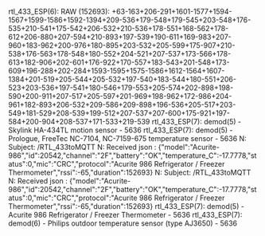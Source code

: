 
rtl_433_ESP(6): RAW (152693): +63-163+206-291+1601-1577+1594-1567+1599-1586+1592-1394+209-536+179-548+179-545+203-548+176-535+210-541+175-542+206-532+210-536+178-551+168-562+178-612+206-880+207-594+210-893+197-539+190-611+169-983+207-960+183-962+200-976+180-895+203-532+205-599+175-907+210-538+176-563+178-548+180-552+204-521+207-537+173-566+178-613+182-906+202-601+176-922+170-557+183-543+201-548+173-609+196-288+202-284+1593-1595+1575-1586+1612-1564+1607-1384+201-519+205-544+205-532+197-540+183-544+180-551+206-523+203-536+197-541+180-546+179-553+205-574+202-898+198-590+200-911+207-517+205-597+201-969+198-962+172-986+204-961+182-893+206-532+209-586+209-898+196-536+205-517+203-549+181-529+208-539+199-512+207-537+207-600+175-921+197-584+200-904+208-537+171-533+219-539 
rtl_433_ESP(7): demod(5) - Skylink HA-434TL motion sensor - 5636
rtl_433_ESP(7): demod(5) - Prologue, FreeTec NC-7104, NC-7159-675 temperature sensor - 5636
N: Subject: /RTL_433toMQTT
N: Received json : {"model":"Acurite-986","id":20542,"channel":"2F","battery":"OK","temperature_C":-17.7778,"status":0,"mic":"CRC","protocol":"Acurite 986 Refrigerator / Freezer Thermometer","rssi":-65,"duration":152693}
N: Subject: /RTL_433toMQTT
N: Received json : {"model":"Acurite-986","id":20542,"channel":"2F","battery":"OK","temperature_C":-17.7778,"status":0,"mic":"CRC","protocol":"Acurite 986 Refrigerator / Freezer Thermometer","rssi":-65,"duration":152693}
rtl_433_ESP(7): demod(5) - Acurite 986 Refrigerator / Freezer Thermometer - 5636
rtl_433_ESP(7): demod(6) - Philips outdoor temperature sensor (type AJ3650) - 5636